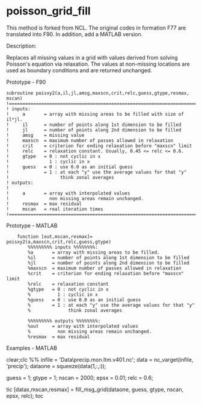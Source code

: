 # poisson_grid_fill

This method is forked from NCL. The original codes in formation F77 are translated into F90. 
In addition, add a MATLAB version. 

Description:

Replaces all missing values in a grid with values derived from solving Poisson's equation via relaxation.
The values at non-missing locations are used as boundary conditions and are returned unchanged.

Prototype - F90

    subroutine poisxy2(a,il,jl,amsg,maxscn,crit,relc,guess,gtype,resmax, mscan)
    !==================================================================================
    ! inputs:
    !     a       = array with missing areas to be filled with size of il*jl. 
    !     il      = number of points along 1st dimension to be filled
    !     jl      = number of points along 2nd dimension to be filled
    !     amsg    = missing value
    !     maxscn  = maximum number of passes allowed in relaxation
    !     crit    = criterion for ending relaxation before "maxscn" limit
    !     relc    = relaxation constant. Usually, 0.45 <= relc <= 0.6.
    !     gtype   = 0 : not cyclic in x
    !               1 : cyclic in x
    !     guess   = 0 : use 0.0 as an initial guess
    !             = 1 : at each "y" use the average values for that "y"
    !                   think zonal averages
    ! outputs:
    !
    !     a       = array with interpolated values 
    !               non missing areas remain unchanged.
    !     resmax  = max residual
    !     mscan   = real iteration times
    !==================================================================================


Prototype - MATLAB

		function [out,mscan,resmax]= poisxy2(a,maxscn,crit,relc,guess,gtype)
		    %%%%%%%%% inputs %%%%%%%%:
		    %a       = array with missing areas to be filled. 
		    %il      = number of points along 1st dimension to be filled
		    %jl      = number of points along 2nd dimension to be filled
		    %maxscn  = maximum number of passes allowed in relaxation
		    %crit    = criterion for ending relaxation before "maxscn" limit
		    %relc    = relaxation constant
		    %gtype   = 0 : not cyclic in x
		    %          1 : cyclic in x
		    %guess   = 0 : use 0.0 as an initial guess
		    %        = 1 : at each "y" use the average values for that "y"
		    %              think zonal averages
		
		    %%%%%%%%% outputs %%%%%%%%:
		    %out     = array with interpolated values 
		    %          non missing areas remain unchanged.
		    %resmax  = max residual


Examples - MATLAB

clear;clc
%% 
infile  = 'Data\precip.mon.ltm.v401.nc';
data    = nc_varget(infile, 'precip');
dataone = squeeze(data(1,:,:));
 

guess = 1;
gtype = 1;
nscan = 2000;
epsx  = 0.01;
relc  = 0.6;

tic
[datax,mscan,resmax] = fill_msg_grid(dataone, guess, gtype, nscan, epsx, relc);
toc
